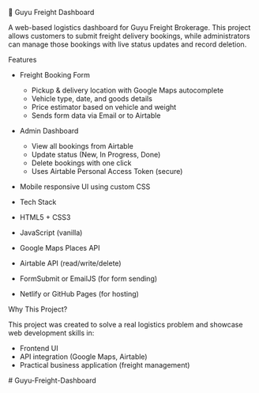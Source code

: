 🚚 Guyu Freight Dashboard

A web-based logistics dashboard for Guyu Freight Brokerage. This project allows customers to submit freight delivery bookings, while administrators can manage those bookings with live status updates and record deletion.

 

Features

- Freight Booking Form
  - Pickup & delivery location with Google Maps autocomplete
  - Vehicle type, date, and goods details
  - Price estimator based on vehicle and weight
  - Sends form data via Email or to Airtable

- Admin Dashboard
  - View all bookings from Airtable
  - Update status (New, In Progress, Done)
  - Delete bookings with one click
  - Uses Airtable Personal Access Token (secure)

-  Mobile responsive UI using custom CSS

- Tech Stack

- HTML5 + CSS3
- JavaScript (vanilla)
- Google Maps Places API
- Airtable API (read/write/delete)
- FormSubmit or EmailJS (for form sending)
- Netlify or GitHub Pages (for hosting)

Why This Project?

This project was created to solve a real logistics problem and showcase web development skills in:
- Frontend UI
- API integration (Google Maps, Airtable)
- Practical business application (freight management)


#   G u y u - F r e i g h t - D a s h b o a r d  
 